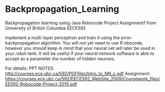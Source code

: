 # Backpropagation_Learning
Backpropagation learning using Java
Robocode Project Assignment1 from University of British Columbia EECE592 

implement a multi-layer perceptron and train it using the error-backpropagation algorithm. You will not yet need to use R
obocode, however you should keep in mind that your neural net will later be used in your robot tank. 
It will be useful if your neural network software is able to accept as a parameter the number of hidden neurons. 

For details:
PPT NOTES: http://courses.ece.ubc.ca/592/PDFfiles/Intro_to_NN_c.pdf
Assignment: https://courses.ece.ubc.ca/592/EECE592_WebSite_2009/Coursework_files/EE592-Robocode-Project-2015.pdf

